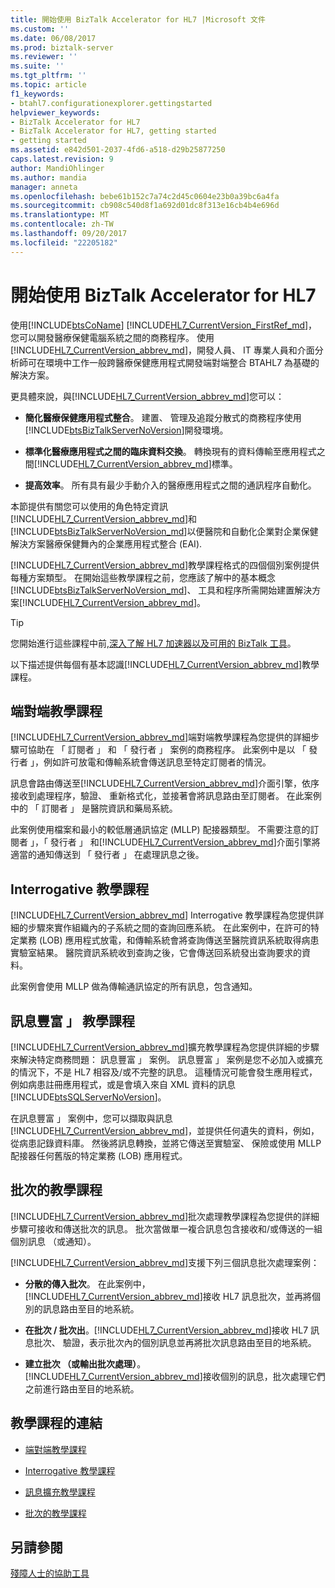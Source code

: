 ```yaml
---
title: 開始使用 BizTalk Accelerator for HL7 |Microsoft 文件
ms.custom: ''
ms.date: 06/08/2017
ms.prod: biztalk-server
ms.reviewer: ''
ms.suite: ''
ms.tgt_pltfrm: ''
ms.topic: article
f1_keywords:
- btahl7.configurationexplorer.gettingstarted
helpviewer_keywords:
- BizTalk Accelerator for HL7
- BizTalk Accelerator for HL7, getting started
- getting started
ms.assetid: e842d501-2037-4fd6-a518-d29b25877250
caps.latest.revision: 9
author: MandiOhlinger
ms.author: mandia
manager: anneta
ms.openlocfilehash: bebe61b152c7a74c2d45c0604e23b0a39bc6a4fa
ms.sourcegitcommit: cb908c540d8f1a692d01dc8f313e16cb4b4e696d
ms.translationtype: MT
ms.contentlocale: zh-TW
ms.lasthandoff: 09/20/2017
ms.locfileid: "22205182"
---
```

# <a name="get-started-with-the-biztalk-accelerator-for-hl7"></a>開始使用 BizTalk Accelerator for HL7
使用[!INCLUDE[btsCoName](../../includes/btsconame-md.md)] [!INCLUDE[HL7_CurrentVersion_FirstRef_md](../../includes/hl7-currentversion-firstref-md.md)]，您可以開發醫療保健電腦系統之間的商務程序。 使用[!INCLUDE[HL7_CurrentVersion_abbrev_md](../../includes/hl7-currentversion-abbrev-md.md)]，開發人員、 IT 專業人員和介面分析師可在環境中工作一般跨醫療保健應用程式開發端對端整合 BTAHL7 為基礎的解決方案。  
  
 更具體來說，與[!INCLUDE[HL7_CurrentVersion_abbrev_md](../../includes/hl7-currentversion-abbrev-md.md)]您可以：  
  
-   **簡化醫療保健應用程式整合**。 建置、 管理及追蹤分散式的商務程序使用[!INCLUDE[btsBizTalkServerNoVersion](../../includes/btsbiztalkservernoversion-md.md)]開發環境。  
  
-   **標準化醫療應用程式之間的臨床資料交換**。 轉換現有的資料傳輸至應用程式之間[!INCLUDE[HL7_CurrentVersion_abbrev_md](../../includes/hl7-currentversion-abbrev-md.md)]標準。  
  
-   **提高效率**。 所有具有最少手動介入的醫療應用程式之間的通訊程序自動化。  

本節提供有關您可以使用的角色特定資訊[!INCLUDE[HL7_CurrentVersion_abbrev_md](../../includes/hl7-currentversion-abbrev-md.md)]和[!INCLUDE[btsBizTalkServerNoVersion_md](../../includes/btsbiztalkservernoversion-md.md)]以便醫院和自動化企業對企業保健解決方案醫療保健舞內的企業應用程式整合 (EAI).  
  
[!INCLUDE[HL7_CurrentVersion_abbrev_md](../../includes/hl7-currentversion-abbrev-md.md)]教學課程格式的四個個別案例提供每種方案類型。 在開始這些教學課程之前，您應該了解中的基本概念[!INCLUDE[btsBizTalkServerNoVersion_md](../../includes/btsbiztalkservernoversion-md.md)]、 工具和程序所需開始建置解決方案[!INCLUDE[HL7_CurrentVersion_abbrev_md](../../includes/hl7-currentversion-abbrev-md.md)]。  

> [!TIP] 
> 您開始進行這些課程中前,[深入了解 HL7 加速器以及可用的 BizTalk 工具](../../adapters-and-accelerators/accelerator-hl7/learn-the-hl7-accelerator-and-the-biztalk-tools-available.md)。  
  
 以下描述提供每個有基本認識[!INCLUDE[HL7_CurrentVersion_abbrev_md](../../includes/hl7-currentversion-abbrev-md.md)]教學課程。  
  
## <a name="end-to-end-tutorial"></a>端對端教學課程  
 [!INCLUDE[HL7_CurrentVersion_abbrev_md](../../includes/hl7-currentversion-abbrev-md.md)]端對端教學課程為您提供的詳細步驟可協助在 「 訂閱者 」 和 「 發行者 」 案例的商務程序。 此案例中是以 「 發行者 」，例如許可放電和傳輸系統會傳送訊息至特定訂閱者的情況。  
  
 訊息會路由傳送至[!INCLUDE[HL7_CurrentVersion_abbrev_md](../../includes/hl7-currentversion-abbrev-md.md)]介面引擎，依序接收到處理程序，驗證、 重新格式化，並接著會將訊息路由至訂閱者。 在此案例中的 「 訂閱者 」 是醫院資訊和藥局系統。  
  
 此案例使用檔案和最小的較低層通訊協定 (MLLP) 配接器類型。 不需要注意的訂閱者 」，「 發行者 」 和[!INCLUDE[HL7_CurrentVersion_abbrev_md](../../includes/hl7-currentversion-abbrev-md.md)]介面引擎將適當的通知傳送到 「 發行者 」 在處理訊息之後。  
  
## <a name="interrogative-tutorial"></a>Interrogative 教學課程  
 [!INCLUDE[HL7_CurrentVersion_abbrev_md](../../includes/hl7-currentversion-abbrev-md.md)] Interrogative 教學課程為您提供詳細的步驟來實作組織內的子系統之間的查詢回應系統。 在此案例中，在許可的特定業務 (LOB) 應用程式放電，和傳輸系統會將查詢傳送至醫院資訊系統取得病患實驗室結果。 醫院資訊系統收到查詢之後，它會傳送回系統發出查詢要求的資料。  
  
 此案例會使用 MLLP 做為傳輸通訊協定的所有訊息，包含通知。  
  
## <a name="message-enrichment-tutorial"></a>訊息豐富 」 教學課程  
 [!INCLUDE[HL7_CurrentVersion_abbrev_md](../../includes/hl7-currentversion-abbrev-md.md)]擴充教學課程為您提供詳細的步驟來解決特定商務問題： 訊息豐富 」 案例。 訊息豐富 」 案例是您不必加入或擴充的情況下，不是 HL7 相容及/或不完整的訊息。 這種情況可能會發生應用程式，例如病患註冊應用程式，或是會填入來自 XML 資料的訊息[!INCLUDE[btsSQLServerNoVersion](../../includes/btssqlservernoversion-md.md)]。  
  
 在訊息豐富 」 案例中，您可以擷取與訊息[!INCLUDE[HL7_CurrentVersion_abbrev_md](../../includes/hl7-currentversion-abbrev-md.md)]，並提供任何遺失的資料，例如，從病患記錄資料庫。 然後將訊息轉換，並將它傳送至實驗室、 保險或使用 MLLP 配接器任何舊版的特定業務 (LOB) 應用程式。  
  
## <a name="batching-tutorial"></a>批次的教學課程  
 [!INCLUDE[HL7_CurrentVersion_abbrev_md](../../includes/hl7-currentversion-abbrev-md.md)]批次處理教學課程為您提供的詳細步驟可接收和傳送批次的訊息。 批次當做單一複合訊息包含接收和/或傳送的一組個別訊息 （或通知）。  
  
[!INCLUDE[HL7_CurrentVersion_abbrev_md](../../includes/hl7-currentversion-abbrev-md.md)]支援下列三個訊息批次處理案例：  
  
-   **分散的傳入批次**。 在此案例中，[!INCLUDE[HL7_CurrentVersion_abbrev_md](../../includes/hl7-currentversion-abbrev-md.md)]接收 HL7 訊息批次，並再將個別的訊息路由至目的地系統。  
  
-   **在批次 / 批次出**。[!INCLUDE[HL7_CurrentVersion_abbrev_md](../../includes/hl7-currentversion-abbrev-md.md)]接收 HL7 訊息批次、 驗證，表示批次內的個別訊息並再將批次訊息路由至目的地系統。  
  
-   **建立批次 （或輸出批次處理）**。 [!INCLUDE[HL7_CurrentVersion_abbrev_md](../../includes/hl7-currentversion-abbrev-md.md)]接收個別的訊息，批次處理它們之前進行路由至目的地系統。  
  
## <a name="tutorial-links"></a>教學課程的連結  
  
-   [端對端教學課程](../../adapters-and-accelerators/accelerator-hl7/end-to-end-tutorial1.md)  
  
-   [Interrogative 教學課程](../../adapters-and-accelerators/accelerator-hl7/interrogative-tutorial.md)  
  
-   [訊息擴充教學課程](../../adapters-and-accelerators/accelerator-hl7/message-enrichment-tutorial.md)  
  
-   [批次的教學課程](../../adapters-and-accelerators/accelerator-hl7/batching-tutorial.md)
  
## <a name="see-also"></a>另請參閱
  
[殘障人士的協助工具](../../adapters-and-accelerators/accelerator-hl7/accessibility-for-people-with-disabilities5.md)